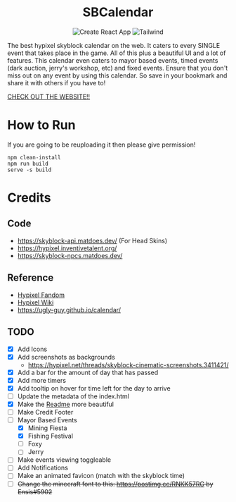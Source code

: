 <div align="center">

# SBCalendar

![Create React App](https://img.shields.io/badge/Create_React_App-09D3AC?logo=createreactapp&style=for-the-badge&logoColor=white)
![Tailwind](https://img.shields.io/badge/Tailwind_CSS-06B6D4?logo=TailwindCSS&style=for-the-badge&logoColor=white)

</div>

The best hypixel skyblock calendar on the web. It caters to every SINGLE event that takes place in the game. All of this plus a beautiful UI and a lot of features. This calendar even caters to mayor based events, timed events (dark auction, jerry's workshop, etc) and fixed events. Ensure that you don't miss out on any event by using this calendar. So save in your bookmark and share it with others if you have to!

[CHECK OUT THE WEBSITE!!](https://fschatbot.github.io/Skyblock-Calendar/)

# How to Run

If you are going to be reuploading it then please give permission!

```
npm clean-install
npm run build
serve -s build
```

# Credits

## Code

- https://skyblock-api.matdoes.dev/ (For Head Skins)
- https://hypixel.inventivetalent.org/
- https://skyblock-npcs.matdoes.dev/

## Reference

- [Hypixel Fandom](https://hypixel-skyblock.fandom.com/wiki/Hypixel_SkyBlock_Wiki)
- [Hypixel Wiki](https://wiki.hypixel.net/)
- https://ugly-guy.github.io/calendar/

## TODO

- [x] Add Icons
- [x] Add screenshots as backgrounds
  - https://hypixel.net/threads/skyblock-cinematic-screenshots.3411421/
- [x] Add a bar for the amount of day that has passed
- [x] Add more timers
- [x] Add tooltip on hover for time left for the day to arrive
- [ ] Update the metadata of the index.html
- [x] Make the [Readme](README.md) more beautiful
- [ ] Make Credit Footer
- [ ] Mayor Based Events
  - [x] Mining Fiesta
  - [x] Fishing Festival
  - [ ] Foxy
  - [ ] Jerry
- [ ] Make events viewing toggleable
- [ ] Add Notifications
- [ ] Make an animated favicon (match with the skyblock time)
- [ ] ~~Change the minecraft font to this: https://postimg.cc/RNKK57RG by Ensis#5902~~
